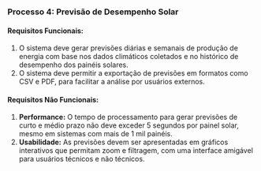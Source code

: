 ### Processo 4: Previsão de Desempenho Solar

#### Requisitos Funcionais:

1. O sistema deve gerar previsões diárias e semanais de produção de energia com base nos dados climáticos coletados e no histórico de desempenho dos painéis solares.
2. O sistema deve permitir a exportação de previsões em formatos como CSV e PDF, para facilitar a análise por usuários externos.

#### Requisitos Não Funcionais:

1. **Performance:** O tempo de processamento para gerar previsões de curto e médio prazo não deve exceder 5 segundos por painel solar, mesmo em sistemas com mais de 1 mil painéis.
2. **Usabilidade:** As previsões devem ser apresentadas em gráficos interativos que permitam zoom e filtragem, com uma interface amigável para usuários técnicos e não técnicos.
